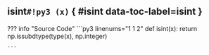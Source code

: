 ## **isint**`#!py3 (x)` { #isint data-toc-label=isint }



??? info "Source Code" 
	```py3 linenums="1 1 2" 
	def isint(x):
	    return np.issubdtype(type(x), np.integer)
	
	```
